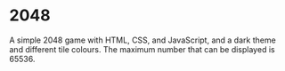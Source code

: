 # 2048
A simple 2048 game with HTML, CSS, and JavaScript, and a dark theme and different tile colours. The maximum number that can be displayed is 65536.
